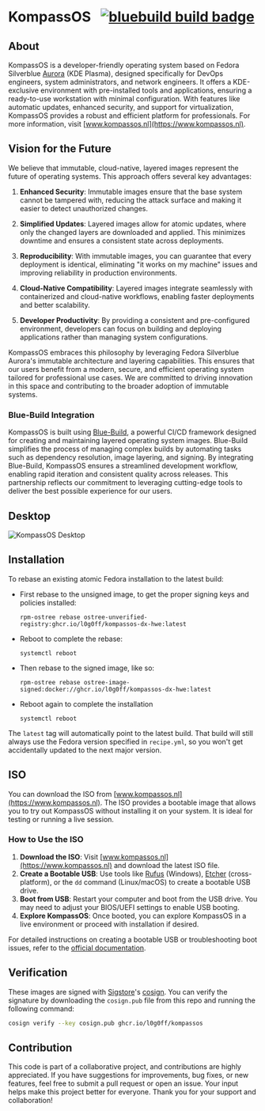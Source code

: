 # KompassOS &nbsp; [![bluebuild build badge](https://github.com/l0g0ff/kompassos/actions/workflows/build.yml/badge.svg)](https://github.com/l0g0ff/kompassos/actions/workflows/build.yml)

## About

KompassOS is a developer-friendly operating system based on Fedora Silverblue [Aurora](https://getaurora.dev/) (KDE Plasma), designed specifically for DevOps engineers, system administrators, and network engineers. It offers a KDE-exclusive environment with pre-installed tools and applications, ensuring a ready-to-use workstation with minimal configuration. With features like automatic updates, enhanced security, and support for virtualization, KompassOS provides a robust and efficient platform for professionals. For more information, visit [www.kompassos.nl](https://www.kompassos.nl).

## Vision for the Future

We believe that immutable, cloud-native, layered images represent the future of operating systems. This approach offers several key advantages:

1. **Enhanced Security**: Immutable images ensure that the base system cannot be tampered with, reducing the attack surface and making it easier to detect unauthorized changes.

2. **Simplified Updates**: Layered images allow for atomic updates, where only the changed layers are downloaded and applied. This minimizes downtime and ensures a consistent state across deployments.

3. **Reproducibility**: With immutable images, you can guarantee that every deployment is identical, eliminating "it works on my machine" issues and improving reliability in production environments.

4. **Cloud-Native Compatibility**: Layered images integrate seamlessly with containerized and cloud-native workflows, enabling faster deployments and better scalability.

5. **Developer Productivity**: By providing a consistent and pre-configured environment, developers can focus on building and deploying applications rather than managing system configurations.

KompassOS embraces this philosophy by leveraging Fedora Silverblue Aurora's immutable architecture and layering capabilities. This ensures that our users benefit from a modern, secure, and efficient operating system tailored for professional use cases. We are committed to driving innovation in this space and contributing to the broader adoption of immutable systems.

### Blue-Build Integration

KompassOS is built using [Blue-Build](https://blue-build.org), a powerful CI/CD framework designed for creating and maintaining layered operating system images. Blue-Build simplifies the process of managing complex builds by automating tasks such as dependency resolution, image layering, and signing. By integrating Blue-Build, KompassOS ensures a streamlined development workflow, enabling rapid iteration and consistent quality across releases. This partnership reflects our commitment to leveraging cutting-edge tools to deliver the best possible experience for our users.

## Desktop

![KompassOS Desktop](https://www.kompassos.nl/assets/aurora-hero.png)

## Installation


To rebase an existing atomic Fedora installation to the latest build:

- First rebase to the unsigned image, to get the proper signing keys and policies installed:
  ```
  rpm-ostree rebase ostree-unverified-registry:ghcr.io/l0g0ff/kompassos-dx-hwe:latest
  ```
- Reboot to complete the rebase:
  ```
  systemctl reboot
  ```
- Then rebase to the signed image, like so:
  ```
  rpm-ostree rebase ostree-image-signed:docker://ghcr.io/l0g0ff/kompassos-dx-hwe:latest
  ```
- Reboot again to complete the installation
  ```
  systemctl reboot
  ```

The `latest` tag will automatically point to the latest build. That build will still always use the Fedora version specified in `recipe.yml`, so you won't get accidentally updated to the next major version.

## ISO

You can download the ISO from [www.kompassos.nl](https://www.kompassos.nl). The ISO provides a bootable image that allows you to try out KompassOS without installing it on your system. It is ideal for testing or running a live session.

### How to Use the ISO

1. **Download the ISO**: Visit [www.kompassos.nl](https://www.kompassos.nl) and download the latest ISO file.
2. **Create a Bootable USB**: Use tools like [Rufus](https://rufus.ie/) (Windows), [Etcher](https://www.balena.io/etcher/) (cross-platform), or the `dd` command (Linux/macOS) to create a bootable USB drive.
3. **Boot from USB**: Restart your computer and boot from the USB drive. You may need to adjust your BIOS/UEFI settings to enable USB booting.
4. **Explore KompassOS**: Once booted, you can explore KompassOS in a live environment or proceed with installation if desired.

For detailed instructions on creating a bootable USB or troubleshooting boot issues, refer to the [official documentation](https://www.kompassos.nl/docs).

## Verification

These images are signed with [Sigstore](https://www.sigstore.dev/)'s [cosign](https://github.com/sigstore/cosign). You can verify the signature by downloading the `cosign.pub` file from this repo and running the following command:

```bash
cosign verify --key cosign.pub ghcr.io/l0g0ff/kompassos
```

## Contribution

This code is part of a collaborative project, and contributions are highly appreciated. 
If you have suggestions for improvements, bug fixes, or new features, feel free to submit 
a pull request or open an issue. Your input helps make this project better for everyone. 
Thank you for your support and collaboration!
